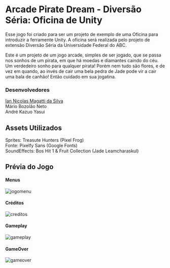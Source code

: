 # Arcade Pirate Dream - Diversão Séria: Oficina de Unity

Esse jogo foi criado para ser um projeto de exemplo de uma Oficina para introduzir a ferramente Unity. A oficina será realizada pelo projeto de extensão Diversão Séria da Universidade Federal do ABC.

Este é um projeto de um jogo arcade, simples de ser jogado, que se passa nos sonhos de um pirata, em que há moedas e diamantes caindo do céu. Um verdedeiro sonho para qualquer pirata! Porém nem tudo são flores, e de vez em quando, ao invés de cair uma bela pedra de Jade pode vir a cair uma bala de canhão! Então cuidado em sua jogatina.

### Desenvolvedores
[Ian Nicolas Magatti da Silva](https://github.com/IanNicolasMagattiDaSilva) \
Mário Bozolão Neto\
André Kazuo Yasui

## Assets Utilizados
Sprites: Treasute Hunters (Pixel Frog)\
Fonte: Pixelfy Sans (Google Fonts)\
SoundEffects: Bos Hit 1 & Fruit Collection (Jade Leamcharaskul)

## Prévia do Jogo
#### Menus
![jogomenu](https://github.com/user-attachments/assets/ffb00b04-7182-4766-95e6-0831928675e2)
#### Créditos
![creditos](https://github.com/user-attachments/assets/6638f340-b5e4-4000-b310-91386d47311f)
#### Gameplay
![gameplay](https://github.com/user-attachments/assets/88b45d59-8ae7-41ba-a117-c6e3427988b3)
#### GameOver
![gameover](https://github.com/user-attachments/assets/dab9f079-1609-4c60-8a00-3449eb5ae3be)



